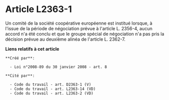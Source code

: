 # Article L2363-1

Un comité de la société coopérative européenne est institué lorsque, à l'issue de la période de négociation prévue à
l'article L. 2356-4, aucun accord n'a été conclu et que le groupe spécial de négociation n'a pas pris la décision prévue au
deuxième alinéa de l'article L. 2362-7.

**Liens relatifs à cet article**

	**Créé par**:

	  - Loi n°2008-89 du 30 janvier 2008 - art. 8

	**Cité par**:

	  - Code du travail - art. D2363-1 (V)
	  - Code du travail - art. L2363-14 (VD)
	  - Code du travail - art. L2363-2 (VD)
